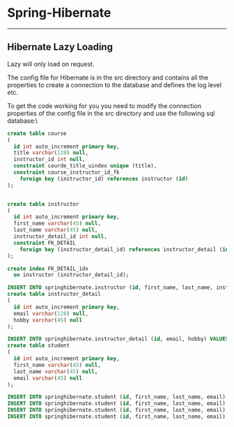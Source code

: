 # Spring-Hibernate

---

## Hibernate Lazy Loading

Lazy will only load on request.

The config file for Hibernate is in the src directory and contains all the properties to create a connection to the database and defines the log level etc.

To get the code working for you you need to modify the connection properties of the config file in the src directory and use the following sql database:\
```sql
create table course
(
  id int auto_increment primary key,
  title varchar(128) null,
  instructor_id int null,
  constraint courde_title_uindex unique (title),
  constraint course_instructor_id_fk
    foreign key (instructor_id) references instructor (id)
);


create table instructor
(
  id int auto_increment primary key,
  first_name varchar(45) null,
  last_name varchar(45) null,
  instructor_detail_id int null,
  constraint FK_DETAIL
    foreign key (instructor_detail_id) references instructor_detail (id)
);

create index FK_DETAIL_idx
  on instructor (instructor_detail_id);

INSERT INTO springhibernate.instructor (id, first_name, last_name, instructor_detail_id) VALUES (1, 'John', 'Doe', 1);
create table instructor_detail
(
  id int auto_increment primary key,
  email varchar(128) null,
  hobby varchar(45) null
);

INSERT INTO springhibernate.instructor_detail (id, email, hobby) VALUES (1, 'test@mail.com', 'swimming');
create table student
(
  id int auto_increment primary key,
  first_name varchar(45) null,
  last_name varchar(45) null,
  email varchar(45) null
);

INSERT INTO springhibernate.student (id, first_name, last_name, email) VALUES (1, 'Jooo', 'JonJon', 'thenewemial@test.com');
INSERT INTO springhibernate.student (id, first_name, last_name, email) VALUES (3, 'Josef', 'JonNoe', 'thenewemial@test.com');
INSERT INTO springhibernate.student (id, first_name, last_name, email) VALUES (6, 'Josef', 'JonNoe', 'thenewemial@test.com');
INSERT INTO springhibernate.student (id, first_name, last_name, email) VALUES (7, 'Josef', 'JonNoe', 'thenewemial@test.com');
```
